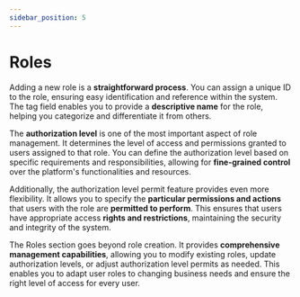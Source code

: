 ```yaml
---
sidebar_position: 5
---
```


# Roles


Adding a new role is a **straightforward process**. You can assign a unique ID to the role, ensuring easy identification and reference within the system. The tag field enables you to provide a **descriptive name** for the role, helping you categorize and differentiate it from others.

The **authorization level** is one of the most important aspect of role management. It determines the level of access and permissions granted to users assigned to that role. You can define the authorization level based on specific requirements and responsibilities, allowing for **fine-grained control** over the platform's functionalities and resources.

Additionally, the authorization level permit feature provides even more flexibility. It allows you to specify the **particular permissions and actions** that users with the role are **permitted to perform**. This ensures that users have appropriate access **rights and restrictions**, maintaining the security and integrity of the system.

The Roles section goes beyond role creation. It provides **comprehensive management capabilities**, allowing you to modify existing roles, update authorization levels, or adjust authorization level permits as needed. This enables you to adapt user roles to changing business needs and ensure the right level of access for every user.

